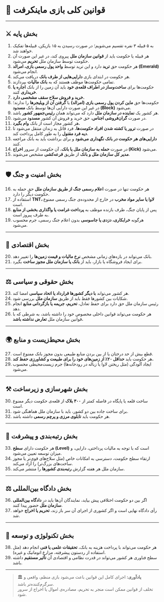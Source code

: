 # 📜 قوانین کلی بازی ماینکرفت

---

## ⚔️ بخش پایه

1. به ۵ قبیله ۳ نفره تقسیم می‌شویم؛ در صورت رسیدن به ۱۵ بازیکن، قبیله‌ها تفکیک خواهند شد.  
2. هر قبیله یا حکومت باید از **قوانین سازمان ملل** پیروی کند، در غیر این صورت آن حکومت توسط سازمان ملل **تحریم** می‌شود.  
3. هر حکومت حق **ترید** دارد و این ترید توسط **واحد پول رسمی بازی، امرالد (Emerald)** انجام می‌شود.  
4. هر حکومت در ابتدای بازی **دارایی‌هایی از طرف بانک** دریافت می‌کند.  
5. تمامی حکومت‌ها موظف هستند که به **بانک مالیات** بپردازند.  
6. حکومت‌ها برای **ساخت‌وساز در اطراف قلعه‌ی خود** باید آن زمین را از بانک **اجاره یا خریداری** کنند.  
7. **خرید و فروش سلاح سقف مشخصی دارد.**  
8. حکومت‌ها حق **ماین کردن پول رسمی بازی (امرالد)** یا **گرفتن آن از ویلیجرها** را ندارند؛ در غیر این صورت دارایی آن‌ها توسط بانک **مسدود (Block)** می‌شود.  
9. هر کشور یک **نماینده در سازمان ملل** دارد که می‌تواند همان **رئیس‌جمهور کشور** باشد.  
10. در صورت **گران‌فروشی اجناس**، حق خرید و فروش آن کشور **مسدود** می‌شود.  
11. هر کشور مجاز است از بانک **وام بگیرد.**  
12. در صورت **ترور یا کشته شدن افراد حکومت‌ها**، فرد قاتل به زندان منتقل می‌شود تا **دیه فرد مقتول** را به طور کامل پرداخت کند.  
13. **دارایی‌های هر حکومت در بانک نگهداری می‌شود** و برای برداشت باید به بانک مراجعه کنند.  
14. در صورت **حمله به سازمان ملل یا بانک**، آن حکومت از سرور **اخراج (Kick)** می‌شود.  
15. **مدیر کل سازمان ملل و بانک** از طریق **قرعه‌کشی** مشخص می‌شوند.

---

## 🛡 بخش امنیت و جنگ

16. هر حکومت تنها در صورت **اعلام رسمی جنگ از طریق سازمان ملل** حق حمله به حکومت دیگر را دارد.  
17. استفاده از **TNT، لاوا یا سایر مواد مخرب** در خارج از محدوده‌ی جنگ رسمی ممنوع است.  
18. پس از پایان جنگ، طرف بازنده موظف به **پرداخت غرامت یا واگذاری بخشی از منابع** به طرف پیروز است.  
19. هرگونه **خرابکاری، دزدی یا جاسوسی** بدون اعلام جنگ رسمی، جرم محسوب می‌شود.  

---

## 💼 بخش اقتصادی

20. بانک می‌تواند در بازه‌های زمانی مشخص **نرخ مالیات و قیمت زمین‌ها** را تغییر دهد.  
22. برای ایجاد فروشگاه یا بازار، باید از **بانک یا سازمان ملل مجوز ساخت** بگیرد.  

---

## ⚖️ بخش حقوقی و سیاسی

23. هر کشور می‌تواند **با دیگر کشورها قرارداد یا اتحاد سیاسی** امضا کند.  
24. شکایات بین کشورها فقط باید از طریق **سازمان ملل** بررسی شود.  
25. رئیس سازمان ملل حق دارد برای حفظ تعادل، **تحریم، جریمه یا بازگردانی منابع** انجام دهد.  
26. هر حکومت می‌تواند قوانین داخلی مخصوص خود را داشته باشد، به شرطی که با قوانین سازمان ملل **تعارض نداشته باشد.**

---

## 🌍 بخش محیط‌زیست و منابع

27. قطع بیش از حد درختان یا از بین بردن منابع طبیعی بدون مجوز بانک ممنوع است.  
28. هر حکومت باید **حداقل ۲۰٪ از زمین‌های خود را برای طبیعت و کشاورزی حفظ کند.**  
29. ایجاد آلودگی (مثل ریختن لاوا یا زباله در رودخانه‌ها) جرم زیست‌محیطی محسوب می‌شود.

---

## ⚒ بخش شهرسازی و زیرساخت

30. ساخت قلعه یا پایگاه در فاصله کمتر از **۳۰۰ بلاک** از قلعه‌ی حکومت دیگر ممنوع است.  
31. برای ساخت جاده بین دو کشور، باید با سازمان ملل هماهنگی شود.  
32. هر حکومت باید **تابلوی مرزی و پرچم رسمی** داشته باشد.  

---

## 🔰 بخش رتبه‌بندی و پیشرفت

33. هر حکومت دارای **سطح (Level)** است که با توجه به مالیات پرداختی، دارایی، و میزان توسعه تعیین می‌شود.  
34. ارتقاء سطح حکومت، دسترسی به امکانات خاص (مثل سلاح‌های قوی‌تر یا مجوز ساخت‌های بزرگ‌تر) را آزاد می‌کند.  
35. سازمان ملل هر هفته گزارش **رتبه‌بندی کشورها** را منتشر می‌کند.  

---

## ⚖️ بخش دادگاه بین‌المللی

36. اگر بین دو حکومت اختلافی پیش بیاید، نمایندگان آن‌ها باید در **دادگاه بین‌المللی سازمان ملل** حضور پیدا کنند.  
37. رأی دادگاه نهایی است و اگر کشوری از اجرای آن سر باز زند، **تحریم یا اخراج** خواهد شد.  

---

## 🧱 بخش تکنولوژی و توسعه

38. هر حکومت می‌تواند با پرداخت هزینه به بانک، **تحقیقات علمی یا فنی** انجام دهد (مثل استفاده از ردستون پیشرفته، مزارع اتوماتیک و غیره).  
39. سطح فناوری هر کشور می‌تواند در قدرت نظامی و اقتصادی آن **تأثیر مستقیم** داشته باشد.  

---

> 🏛 **یادآوری:** اجرای کامل این قوانین باعث می‌شود بازی منظم، واقعی و سرگرم‌کننده‌تر باشد.  
> تخلف از قوانین ممکن است منجر به تحریم، مصادره‌ی اموال یا اخراج از سرور شود.




